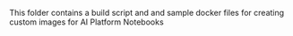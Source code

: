 This folder contains a build script and and sample docker files for creating custom images for AI Platform Notebooks
